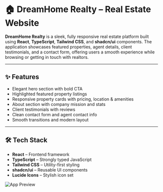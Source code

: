 # 🏠 DreamHome Realty – Real Estate Website

**DreamHome Realty** is a sleek, fully responsive real estate platform built using **React**, **TypeScript**, **Tailwind CSS**, and **shadcn/ui** components. The application showcases featured properties, agent details, client testimonials, and a contact form, offering users a smooth experience while browsing or getting in touch with realtors.

---

## ✨ Features

- Elegant hero section with bold CTA  
- Highlighted featured property listings  
- Responsive property cards with pricing, location & amenities  
- About section with company mission and stats  
- Client testimonials with reviews  
- Clean contact form and agent contact info  
- Smooth transitions and modern layout

---

## 🛠 Tech Stack

- **React** – Frontend framework  
- **TypeScript** – Strongly typed JavaScript  
- **Tailwind CSS** – Utility-first styling  
- **shadcn/ui** – Reusable UI components  
- **Lucide Icons** – Stylish icon set

![App Preview](https://github.com/user-attachments/assets/56e24d71-a50e-414f-9364-c005e84c7a70)
